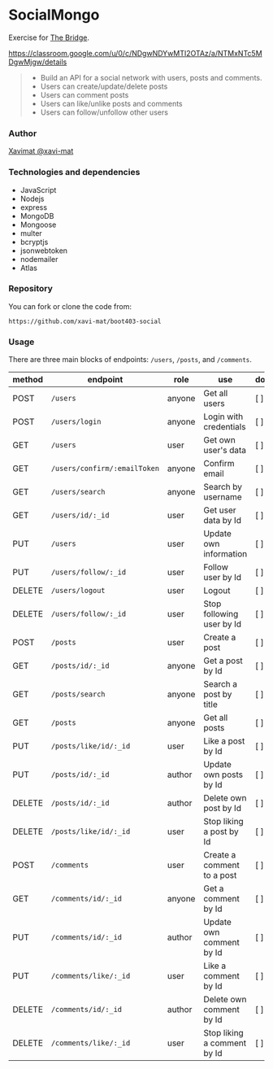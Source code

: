 # SocialMongo

Exercise for [The Bridge](https://thebridge.tech).

https://classroom.google.com/u/0/c/NDgwNDYwMTI2OTAz/a/NTMxNTc5MDgwMjgw/details

> * Build an API for a social network with users, posts and comments.
> * Users can create/update/delete posts
> * Users can comment posts
> * Users can like/unlike posts and comments
> * Users can follow/unfollow other users

### Author

[Xavimat @xavi-mat](@xavi-mat)

### Technologies and dependencies
* JavaScript
* Nodejs
* express
* MongoDB
* Mongoose
* multer
* bcryptjs
* jsonwebtoken
* nodemailer
* Atlas

### Repository
You can fork or clone the code from:
```
https://github.com/xavi-mat/boot403-social
```

### Usage
There are three main blocks of endpoints: `/users`, `/posts`, and `/comments`.

|method|endpoint|role|use|done|
|------|--------|----|---|----|
|POST|`/users`|anyone|Get all users|[ ]|
|POST|`/users/login`|anyone|Login with credentials|[ ]|
|GET|`/users`|user|Get own user's data|[ ]|
|GET|`/users/confirm/:emailToken`|anyone|Confirm email|[ ]|
|GET|`/users/search`|anyone|Search by username|[ ]|
|GET|`/users/id/:_id`|user|Get user data by Id|[ ]|
|PUT|`/users`|user|Update own information|[ ]|
|PUT|`/users/follow/:_id`|user|Follow user by Id|[ ]|
|DELETE|`/users/logout`|user|Logout|[ ]|
|DELETE|`/users/follow/:_id`|user|Stop following user by Id|[ ]|
|POST|`/posts`|user|Create a post|[ ]|
|GET|`/posts/id/:_id`|anyone|Get a post by Id|[ ]|
|GET|`/posts/search`|anyone|Search a post by title|[ ]|
|GET|`/posts`|anyone|Get all posts|[ ]|
|PUT|`/posts/like/id/:_id`|user|Like a post by Id|[ ]|
|PUT|`/posts/id/:_id`|author|Update own posts by Id|[ ]|
|DELETE|`/posts/id/:_id`|author|Delete own post by Id|[ ]|
|DELETE|`/posts/like/id/:_id`|user|Stop liking a post by Id|[ ]|
|POST|`/comments`|user|Create a comment to a post|[ ]|
|GET|`/comments/id/:_id`|anyone|Get a comment by Id|[ ]|
|PUT|`/comments/id/:_id`|author|Update own comment by Id|[ ]|
|PUT|`/comments/like/:_id`|user|Like a comment by Id|[ ]|
|DELETE|`/comments/id/:_id`|author|Delete own comment by Id|[ ]|
|DELETE|`/comments/like/:_id`|user|Stop liking a comment by Id|[ ]|
